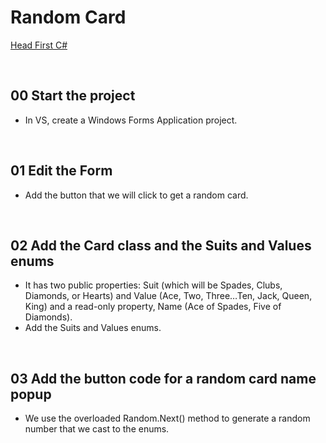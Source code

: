 # Random Card
[Head First C#](http://www.headfirstlabs.com/books//hfcsharp/)

&nbsp;
## 00 Start the project
* In VS, create a Windows Forms Application project.

&nbsp;
## 01 Edit the Form
* Add the button that we will click to get a random card.

&nbsp;
## 02 Add the Card class and the Suits and Values enums
* It has two public properties: Suit (which will be Spades, Clubs, Diamonds, or Hearts) and Value (Ace, Two, Three…Ten, Jack, Queen, King) and a read-only property, Name (Ace of Spades, Five of Diamonds).
* Add the Suits and Values enums.

&nbsp;
## 03 Add the button code for a random card name popup
* We use the overloaded Random.Next() method to generate a random number that we cast to the enums.
